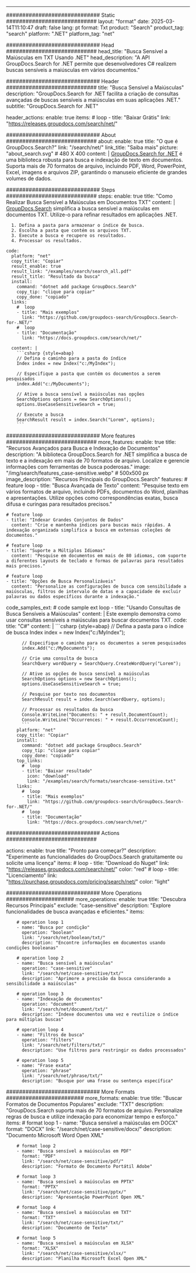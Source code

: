 
---
############################# Static ############################
layout: "format"
date:  2025-03-14T11:10:47
draft: false
lang: pt
format: Txt
product: "Search"
product_tag: "search"
platform: ".NET"
platform_tag: "net"

############################# Head ############################
head_title: "Busca Sensível a Maiúsculas em TXT Usando .NET"
head_description: "A API GroupDocs.Search for .NET permite que desenvolvedores C# realizem buscas sensíveis a maiúsculas em vários documentos."

############################# Header ############################
title: "Busca Sensível a Maiúsculas" 
description: "GroupDocs.Search for .NET facilita a criação de consultas avançadas de buscas sensíveis a maiúsculas em suas aplicações .NET."
subtitle: "GroupDocs.Search for .NET" 

header_actions:
  enable: true
  items:
    #  loop
    - title: "Baixar Grátis"
      link: "https://releases.groupdocs.com/search/net/"
      
############################# About ############################
about:
    enable: true
    title: "O que é GroupDocs.Search?"
    link: "/search/net/"
    link_title: "Saiba mais"
    picture: "about_search.svg" # 480 X 400
    content: |
       [GroupDocs.Search for .NET](/search/net/) é uma biblioteca robusta para busca e indexação de texto em documentos. Suporta mais de 70 formatos de arquivo, incluindo PDF, Word, PowerPoint, Excel, imagens e arquivos ZIP, garantindo o manuseio eficiente de grandes volumes de dados.

############################# Steps ############################
steps:
    enable: true
    title: "Como Realizar Busca Sensível a Maiúsculas em Documentos TXT"
    content: |
      [GroupDocs.Search](/search/net/) simplifica a busca sensível a maiúsculas em documentos TXT. Utilize-o para refinar resultados em aplicações .NET.
      
      1. Defina a pasta para armazenar o índice de busca.
      2. Escolha a pasta que contém os arquivos TXT.
      3. Execute a busca e recupere os resultados.
      4. Processar os resultados.
   
    code:
      platform: "net"
      copy_title: "Copiar"
      result_enable: true
      result_link: "/examples/search/search_all.pdf"
      result_title: "Resultado da busca"
      install:
        command: "dotnet add package GroupDocs.Search"
        copy_tip: "clique para copiar"
        copy_done: "copiado"
      links:
        #  loop
        - title: "Mais exemplos"
          link: "https://github.com/groupdocs-search/GroupDocs.Search-for-.NET/"
        #  loop
        - title: "Documentação"
          link: "https://docs.groupdocs.com/search/net/"
          
      content: |
        ```csharp {style=abap}
        // Defina o caminho para a pasta do índice
        Index index = new Index("c:/MyIndex");

        // Especifique a pasta que contém os documentos a serem pesquisados
        index.Add("c:/MyDocuments");

        // Ative a busca sensível a maiúsculas nas opções
        SearchOptions options = new SearchOptions();
        options.UseCaseSensitiveSearch = true;

        // Execute a busca
        SearchResult result = index.Search("Lorem", options);
        ```            

############################# More features ############################
more_features:
  enable: true
  title: "Recursos Avançados para Busca e Indexação de Documentos"
  description: "A biblioteca GroupDocs.Search for .NET simplifica a busca de texto e a indexação em mais de 70 formatos de arquivo. Localize e gerencie informações com ferramentas de busca poderosas."
  image: "/img/search/features_case-sensitive.webp" # 500x500 px
  image_description: "Recursos Principais do GroupDocs.Search"
  features:
    # feature loop
    - title: "Busca Avançada de Texto"
      content: "Pesquise texto em vários formatos de arquivo, incluindo PDFs, documentos do Word, planilhas e apresentações. Utilize opções como correspondências exatas, busca difusa e curingas para resultados precisos."

    # feature loop
    - title: "Indexar Grandes Conjuntos de Dados"
      content: "Crie e mantenha índices para buscas mais rápidas. A indexação organizada simplifica a busca em extensas coleções de documentos."

    # feature loop
    - title: "Suporte a Múltiplos Idiomas"
      content: "Pesquise em documentos em mais de 80 idiomas, com suporte a diferentes layouts de teclado e formas de palavras para resultados mais precisos."

    # feature loop
    - title: "Opções de Busca Personalizáveis"
      content: "Personalize as configurações de busca com sensibilidade a maiúsculas, filtros de intervalo de datas e a capacidade de excluir palavras ou dados específicos durante a indexação."
      
  code_samples_ext:
    # code sample ext loop
    - title: "Usando Consultas de Busca Sensíveis a Maiúsculas"
      content: |
        Este exemplo demonstra como usar consultas sensíveis a maiúsculas para buscar documentos TXT.
      code:
        title: "C#"
        content: |
          ```csharp {style=abap}
          // Defina a pasta para o índice de busca
          Index index = new Index("c:/MyIndex");
              
          // Especifique o caminho para os documentos a serem pesquisados
          index.Add("c:/MyDocuments");

          // Crie uma consulta de busca
          SearchQuery wordQuery = SearchQuery.CreateWordQuery("Lorem");

          // Ative as opções de busca sensível a maiúsculas
          SearchOptions options = new SearchOptions();
          options.UseCaseSensitiveSearch = true;

          // Pesquise por texto nos documentos
          SearchResult result = index.Search(wordQuery, options);
          
          // Processar os resultados da busca
          Console.WriteLine("Documents: " + result.DocumentCount);
          Console.WriteLine("Occurrences: " + result.OccurrenceCount);
          ```
        platform: "net"
        copy_title: "Copiar"
        install:
          command: "dotnet add package GroupDocs.Search"
          copy_tip: "clique para copiar"
          copy_done: "copiado"
        top_links:
          #  loop
          - title: "Baixar resultado"
            icon: "download"
            link: "/examples/search/formats/searchcase-sensitive.txt"
        links:
          #  loop
          - title: "Mais exemplos"
            link: "https://github.com/groupdocs-search/GroupDocs.Search-for-.NET/"
          #  loop
          - title: "Documentação"
            link: "https://docs.groupdocs.com/search/net/"
            

            


############################# Actions ############################

actions:
  enable: true
  title: "Pronto para começar?"
  description: "Experimente as funcionalidades do GroupDocs.Search gratuitamente ou solicite uma licença"
  items:
    #  loop
    - title: "Download do Nuget"
      link: "https://releases.groupdocs.com/search/net/"
      color: "red"
        #  loop
    - title: "Licenciamento"
      link: "https://purchase.groupdocs.com/pricing/search/net/"
      color: "light"


############################# More Operations #####################
more_operations:
    enable: true
    title: "Descubra Recursos Principais"
    exclude: "case-sensitive"
    description: "Explore funcionalidades de busca avançadas e eficientes."
    items: 
          
        # operation loop 1
        - name: "Busca por condição"
          operation: "boolean"
          link: "/search/net/boolean/txt/"
          description: "Encontre informações em documentos usando condições booleanas"

        # operation loop 2
        - name: "Busca sensível a maiúsculas"
          operation: "case-sensitive"
          link: "/search/net/case-sensitive/txt/"
          description: "Aprimore a precisão da busca considerando a sensibilidade a maiúsculas"

        # operation loop 3
        - name: "Indexação de documentos"
          operation: "document"
          link: "/search/net/document/txt/"
          description: "Indexe documentos uma vez e reutilize o índice para múltiplas buscas"

        # operation loop 4
        - name: "Filtros de busca"
          operation: "filters"
          link: "/search/net/filters/txt/"
          description: "Use filtros para restringir os dados processados"

        # operation loop 5
        - name: "Frase exata"
          operation: "phrase"
          link: "/search/net/phrase/txt/"
          description: "Busque por uma frase ou sentença específica"
          
        
          
############################# More Formats ########################
more_formats:
    enable: true
    title: "Buscar Formatos de Documentos Populares"
    exclude: "TXT"
    description: "GroupDocs.Search suporta mais de 70 formatos de arquivo. Personalize regras de busca e utilize indexação para economizar tempo e esforço."
    items: 
        # format loop 1
        - name: "Busca sensível a maiúsculas em DOCX"
          format: "DOCX"
          link: "/search/net/case-sensitive/docx/"
          description: "Documento Microsoft Word Open XML"
          
        # format loop 2
        - name: "Busca sensível a maiúsculas em PDF"
          format: "PDF"
          link: "/search/net/case-sensitive/pdf/"
          description: "Formato de Documento Portátil Adobe"
          
        # format loop 3
        - name: "Busca sensível a maiúsculas em PPTX"
          format: "PPTX"
          link: "/search/net/case-sensitive/pptx/"
          description: "Apresentação PowerPoint Open XML"

        # format loop 4
        - name: "Busca sensível a maiúsculas em TXT"
          format: "TXT"
          link: "/search/net/case-sensitive/txt/"
          description: "Documento de Texto"
          
        # format loop 5
        - name: "Busca sensível a maiúsculas em XLSX"
          format: "XLSX"
          link: "/search/net/case-sensitive/xlsx/"
          description: "Planilha Microsoft Excel Open XML"
  

---